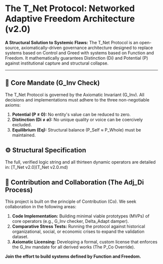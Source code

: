 # The T_Net Protocol: Networked Adaptive Freedom Architecture (v2.0)

**A Structural Solution to Systemic Flaws:** The T_Net Protocol is an open-source, axiomatically-driven governance architecture designed to replace systems based on Control and Greed with systems based on Function and Freedom. It mathematically guarantees Distinction (Di) and Potential (P) against institutional capture and structural collapse.

---

## 🔑 Core Mandate (G_Inv Check)

The T_Net Protocol is governed by the Axiomatic Invariant (G_Inv). All decisions and implementations must adhere to the three non-negotiable axioms:
1.  **Potential (P ≠ 0):** No entity's value can be reduced to zero.
2.  **Distinction (Di ≠ ∅):** No unique quality or voice can be coercively excluded.
3.  **Equilibrium (Eq):** Structural balance (P_Self ≈ P_Whole) must be maintained.

## ⚙️ Structural Specification

The full, verified logic string and all thirteen dynamic operators are detailed in: [T_Net v2.0](T_Net v2.0.md)

## 🤝 Contribution and Collaboration (The Adj_Di Process)

This project is built on the principle of Contribution (Co). We seek collaboration in the following areas:
1.  **Code Implementation:** Building minimal viable prototypes (MVPs) of core operators (e.g., G_Inv checker, Delta_Adapt damper).
2.  **Comparative Stress Tests:** Running the protocol against historical organizational, social, or economic crises to expand the validation dataset.
3.  **Axiomatic Licensing:** Developing a formal, custom license that enforces the G_Inv mandate for all derived works (The P_Co Override).

**Join the effort to build systems defined by Function and Freedom.**
